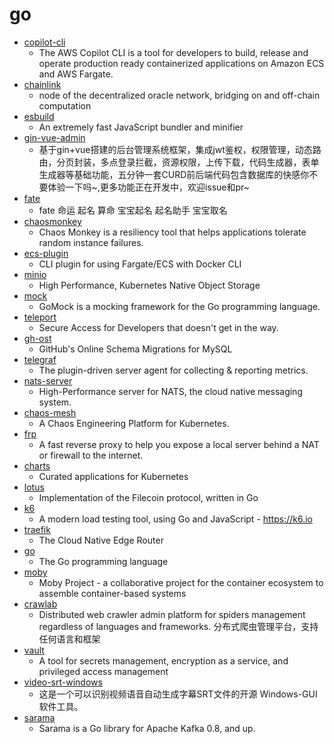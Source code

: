 # go
- [copilot-cli](https://github.com/aws/copilot-cli)
  - The AWS Copilot CLI is a tool for developers to build, release and operate production ready containerized applications on Amazon ECS and AWS Fargate.
- [chainlink](https://github.com/smartcontractkit/chainlink)
  - node of the decentralized oracle network, bridging on and off-chain computation
- [esbuild](https://github.com/evanw/esbuild)
  - An extremely fast JavaScript bundler and minifier
- [gin-vue-admin](https://github.com/flipped-aurora/gin-vue-admin)
  - 基于gin+vue搭建的后台管理系统框架，集成jwt鉴权，权限管理，动态路由，分页封装，多点登录拦截，资源权限，上传下载，代码生成器，表单生成器等基础功能，五分钟一套CURD前后端代码包含数据库的快感你不要体验一下吗~,更多功能正在开发中，欢迎issue和pr~
- [fate](https://github.com/godcong/fate)
  - fate 命运 起名 算命 宝宝起名 起名助手 宝宝取名
- [chaosmonkey](https://github.com/Netflix/chaosmonkey)
  - Chaos Monkey is a resiliency tool that helps applications tolerate random instance failures.
- [ecs-plugin](https://github.com/docker/ecs-plugin)
  - CLI plugin for using Fargate/ECS with Docker CLI
- [minio](https://github.com/minio/minio)
  - High Performance, Kubernetes Native Object Storage
- [mock](https://github.com/golang/mock)
  - GoMock is a mocking framework for the Go programming language.
- [teleport](https://github.com/gravitational/teleport)
  - Secure Access for Developers that doesn't get in the way.
- [gh-ost](https://github.com/github/gh-ost)
  - GitHub's Online Schema Migrations for MySQL
- [telegraf](https://github.com/influxdata/telegraf)
  - The plugin-driven server agent for collecting & reporting metrics.
- [nats-server](https://github.com/nats-io/nats-server)
  - High-Performance server for NATS, the cloud native messaging system.
- [chaos-mesh](https://github.com/chaos-mesh/chaos-mesh)
  - A Chaos Engineering Platform for Kubernetes.
- [frp](https://github.com/fatedier/frp)
  - A fast reverse proxy to help you expose a local server behind a NAT or firewall to the internet.
- [charts](https://github.com/helm/charts)
  - Curated applications for Kubernetes
- [lotus](https://github.com/filecoin-project/lotus)
  - Implementation of the Filecoin protocol, written in Go
- [k6](https://github.com/loadimpact/k6)
  - A modern load testing tool, using Go and JavaScript - https://k6.io
- [traefik](https://github.com/containous/traefik)
  - The Cloud Native Edge Router
- [go](https://github.com/golang/go)
  - The Go programming language
- [moby](https://github.com/moby/moby)
  - Moby Project - a collaborative project for the container ecosystem to assemble container-based systems
- [crawlab](https://github.com/crawlab-team/crawlab)
  - Distributed web crawler admin platform for spiders management regardless of languages and frameworks. 分布式爬虫管理平台，支持任何语言和框架
- [vault](https://github.com/hashicorp/vault)
  - A tool for secrets management, encryption as a service, and privileged access management
- [video-srt-windows](https://github.com/wxbool/video-srt-windows)
  - 这是一个可以识别视频语音自动生成字幕SRT文件的开源 Windows-GUI 软件工具。
- [sarama](https://github.com/Shopify/sarama)
  - Sarama is a Go library for Apache Kafka 0.8, and up.
